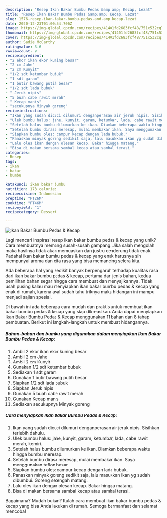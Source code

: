 ```yaml
---
description: "Resep Ikan Bakar Bumbu Pedas &amp;amp; Kecap, Lezat"
title: "Resep Ikan Bakar Bumbu Pedas &amp;amp; Kecap, Lezat"
slug: 1576-resep-ikan-bakar-bumbu-pedas-and-amp-kecap-lezat
date: 2020-12-23T01:00:54.706Z
image: https://img-global.cpcdn.com/recipes/41401fd2683fcf48/751x532cq70/ikan-bakar-bumbu-pedas-kecap-foto-resep-utama.jpg
thumbnail: https://img-global.cpcdn.com/recipes/41401fd2683fcf48/751x532cq70/ikan-bakar-bumbu-pedas-kecap-foto-resep-utama.jpg
cover: https://img-global.cpcdn.com/recipes/41401fd2683fcf48/751x532cq70/ikan-bakar-bumbu-pedas-kecap-foto-resep-utama.jpg
author: Sadie McCarthy
ratingvalue: 3.6
reviewcount: 8
recipeingredient:
- "2 ekor ikan ekor kuning besar"
- "2 cm Jahe"
- "2 cm Kunyit"
- "1/2 sdt ketumbar bubuk"
- "1 sdt garam"
- "1 butir bawang putih besar"
- "1/2 sdt lada bubuk"
- " Jeruk nipis"
- "5 buah cabe rawit merah"
- " Kecap manis"
- "secukupnya Minyak goreng"
recipeinstructions:
- "Ikan yang sudah dicuci dilumuri denganperasan air jeruk nipis. Sisihkan terlebih dahulu."
- "Ulek bumbu halus: jahe, kunyit, garam, ketumbar, lada, cabe rawit merah, kemiri."
- "Setelah halus bumbu dilumurkan ke ikan. Diamkan beberapa waktu hingga bumbu meresap."
- "Setelah bumbu dirasa meresap, mulai membakar ikan. Saya menggunakan teflon besar."
- "Siapkan bumbu oles: campur kecap dengan lada bubuk."
- "Panaskan minyak goreng sedikit saja, lalu masukkan ikan yg sudah dibumbui. Goreng setengah matang."
- "Lalu oles ikan dengan olesan kecap. Bakar hingga matang."
- "Bisa di makan bersama sambal kecap atau sambal terasi."
categories:
- Resep
tags:
- ikan
- bakar
- bumbu

katakunci: ikan bakar bumbu 
nutrition: 173 calories
recipecuisine: Indonesian
preptime: "PT26M"
cooktime: "PT46M"
recipeyield: "1"
recipecategory: Dessert

---
```



![Ikan Bakar Bumbu Pedas &amp; Kecap](https://img-global.cpcdn.com/recipes/41401fd2683fcf48/751x532cq70/ikan-bakar-bumbu-pedas-kecap-foto-resep-utama.jpg)

Lagi mencari inspirasi resep ikan bakar bumbu pedas &amp; kecap yang unik? Cara membuatnya memang susah-susah gampang. Jika salah mengolah maka hasilnya tidak akan memuaskan dan justru cenderung tidak enak. Padahal ikan bakar bumbu pedas &amp; kecap yang enak harusnya sih mempunyai aroma dan cita rasa yang bisa memancing selera kita.



Ada beberapa hal yang sedikit banyak berpengaruh terhadap kualitas rasa dari ikan bakar bumbu pedas &amp; kecap, pertama dari jenis bahan, kedua pemilihan bahan segar hingga cara membuat dan menyajikannya. Tidak usah pusing kalau mau menyiapkan ikan bakar bumbu pedas &amp; kecap yang enak di rumah, karena asal sudah tahu triknya maka hidangan ini mampu menjadi sajian spesial.


Di bawah ini ada beberapa cara mudah dan praktis untuk membuat ikan bakar bumbu pedas &amp; kecap yang siap dikreasikan. Anda dapat menyiapkan Ikan Bakar Bumbu Pedas &amp; Kecap menggunakan 11 bahan dan 8 tahap pembuatan. Berikut ini langkah-langkah untuk membuat hidangannya.

<!--inarticleads1-->

##### Bahan-bahan dan bumbu yang digunakan dalam menyiapkan Ikan Bakar Bumbu Pedas &amp; Kecap:

1. Ambil 2 ekor ikan ekor kuning besar
1. Ambil 2 cm Jahe
1. Ambil 2 cm Kunyit
1. Gunakan 1/2 sdt ketumbar bubuk
1. Sediakan 1 sdt garam
1. Gunakan 1 butir bawang putih besar
1. Siapkan 1/2 sdt lada bubuk
1. Siapkan  Jeruk nipis
1. Gunakan 5 buah cabe rawit merah
1. Gunakan  Kecap manis
1. Sediakan secukupnya Minyak goreng




<!--inarticleads2-->

##### Cara menyiapkan Ikan Bakar Bumbu Pedas &amp; Kecap:

1. Ikan yang sudah dicuci dilumuri denganperasan air jeruk nipis. Sisihkan terlebih dahulu.
1. Ulek bumbu halus: jahe, kunyit, garam, ketumbar, lada, cabe rawit merah, kemiri.
1. Setelah halus bumbu dilumurkan ke ikan. Diamkan beberapa waktu hingga bumbu meresap.
1. Setelah bumbu dirasa meresap, mulai membakar ikan. Saya menggunakan teflon besar.
1. Siapkan bumbu oles: campur kecap dengan lada bubuk.
1. Panaskan minyak goreng sedikit saja, lalu masukkan ikan yg sudah dibumbui. Goreng setengah matang.
1. Lalu oles ikan dengan olesan kecap. Bakar hingga matang.
1. Bisa di makan bersama sambal kecap atau sambal terasi.




Bagaimana? Mudah bukan? Itulah cara membuat ikan bakar bumbu pedas &amp; kecap yang bisa Anda lakukan di rumah. Semoga bermanfaat dan selamat mencoba!
